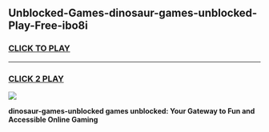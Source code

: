 
## Unblocked-Games-dinosaur-games-unblocked-Play-Free-ibo8i
<h3>
<a href="https://premium76.site?title=dinosaur-games-unblocked&ref=23A">CLICK TO PLAY</a></h3>
<hr>

<h3>
<a href="https://premium76.site?title=dinosaur-games-unblocked&ref=23A">CLICK 2 PLAY</a>
  
</h3>

<a href="https://premium76.site?title=dinosaur-games-unblocked&ref=23A"><img src="https://clearcache.store/games.png"></a>


**dinosaur-games-unblocked games unblocked: Your Gateway to Fun and Accessible Online Gaming**
